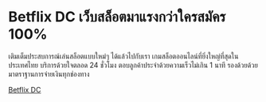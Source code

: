# Betflix DC เว็บสล็อตมาแรงกว่าใครสมัคร 100%

เติมเต็มประสบการณ์เล่นสล็อตแบบใหม่ๆ ได้แล้วไปกับเรา เกมสล็อตออนไลน์ที่ยิ่งใหญ่ที่สุดในประเทศไทย
บริการด้วยใจตลอด 24 ชั่วโมง ตอบลูกค้าประจำด้วยความเร็วไม่เกิน 1 นาที รองด้วยด้วยมาตราฐานการจ่ายเงินทุกช่องทาง

[Betflix DC](https://betflix.bar/)
